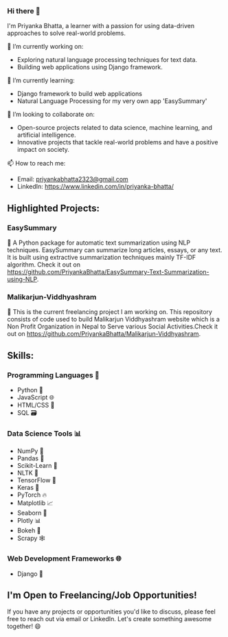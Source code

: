 ### Hi there 👋

I'm Priyanka Bhatta, a learner with a passion for using data-driven approaches to solve real-world problems.

🔭 I’m currently working on:
- Exploring natural language processing techniques for text data.
- Building web applications using Django framework.


🌱 I’m currently learning:
- Django framework to build web applications
- Natural Language Processing for my very own app 'EasySummary'

👯 I’m looking to collaborate on:
- Open-source projects related to data science, machine learning, and artificial intelligence.
- Innovative projects that tackle real-world problems and have a positive impact on society.

📫 How to reach me:
- Email: priyankabhatta2323@gmail.com
- LinkedIn: https://www.linkedin.com/in/priyanka-bhatta/

## Highlighted Projects:

### EasySummary
🚀 A Python package for automatic text summarization using NLP techniques. EasySummary can summarize long articles, essays, or any text. It is built using extractive summarization techniques mainly TF-IDF algorithm. Check it out on https://github.com/PriyankaBhatta/EasySummary-Text-Summarization-using-NLP.

### Malikarjun-Viddhyashram
🚀 This is the current freelancing project I am working on. This repository consists of code used to build Malikarjun Viddhyashram website which is a Non Profit Organization in Nepal to Serve various Social Activities.Check it out on https://github.com/PriyankaBhatta/Malikarjun-Viddhyashram.

## Skills:
### Programming Languages 🚀
- Python 🐍
- JavaScript 🌐
- HTML/CSS 🎨
- SQL 🗃️

### Data Science Tools 📊
- NumPy 🧮
- Pandas 🐼
- Scikit-Learn 🤖
- NLTK 📝
- TensorFlow 🧠
- Keras 🧬
- PyTorch 🔥
- Matplotlib 📈
- Seaborn 🌊
- Plotly 📊
- Bokeh 🌌
- Scrapy 🕸️

### Web Development Frameworks 🌐
- Django 🎸

## I'm Open to Freelancing/Job Opportunities!
If you have any projects or opportunities you'd like to discuss, please feel free to reach out via email or LinkedIn. Let's create something awesome together! 😄


